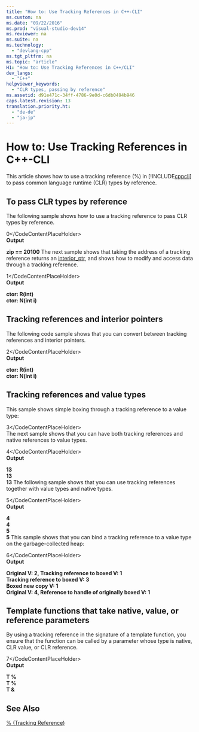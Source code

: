 ```yaml
---
title: "How to: Use Tracking References in C++-CLI"
ms.custom: na
ms.date: "09/22/2016"
ms.prod: "visual-studio-dev14"
ms.reviewer: na
ms.suite: na
ms.technology: 
  - "devlang-cpp"
ms.tgt_pltfrm: na
ms.topic: "article"
H1: "How to: Use Tracking References in C++/CLI"
dev_langs: 
  - "C++"
helpviewer_keywords: 
  - "CLR types, passing by reference"
ms.assetid: d91e471c-34ff-4786-9e0d-c6db0494b946
caps.latest.revision: 13
translation.priority.ht: 
  - "de-de"
  - "ja-jp"
---
```

# How to: Use Tracking References in C++-CLI
This article shows how to use a tracking reference (%) in [!INCLUDE[cppcli](../vs140/includes/cppcli_md.md)] to pass common language runtime (CLR) types by reference.  
  
## To pass CLR types by reference  
 The following sample shows how to use a tracking reference to pass CLR types by reference.  
  
<CodeContentPlaceHolder>0\</CodeContentPlaceHolder>  
 **Output**  
  
 **zip == 20100** The next sample shows that taking the address of a tracking reference returns an [interior_ptr](../vs140/interior_ptr--c---cli-.md), and shows how to modify and access data through a tracking reference.  
  
<CodeContentPlaceHolder>1\</CodeContentPlaceHolder>  
 **Output**  
  
 **ctor: R(int)**  
**ctor: N(int i)**   
## Tracking references and interior pointers  
 The following code sample shows that you can convert between tracking references and interior pointers.  
  
<CodeContentPlaceHolder>2\</CodeContentPlaceHolder>  
 **Output**  
  
 **ctor: R(int)**  
**ctor: N(int i)**   
## Tracking references and value types  
 This sample shows simple boxing through a tracking reference to a value type:  
  
<CodeContentPlaceHolder>3\</CodeContentPlaceHolder>  
 The next sample shows that you can have both tracking references and native references to value types.  
  
<CodeContentPlaceHolder>4\</CodeContentPlaceHolder>  
 **Output**  
  
 **13**  
**13**  
**13** The following sample shows that you can use tracking references together with value types and native types.  
  
<CodeContentPlaceHolder>5\</CodeContentPlaceHolder>  
 **Output**  
  
 **4**  
**4**  
**5**  
**5** This sample shows that you can bind a tracking reference to a value type on the garbage-collected heap:  
  
<CodeContentPlaceHolder>6\</CodeContentPlaceHolder>  
 **Output**  
  
 **Original V: 2, Tracking reference to boxed V: 1**  
**Tracking reference to boxed V: 3**  
**Boxed new copy V: 1**  
**Original V: 4, Reference to handle of originally boxed V: 1**   
## Template functions that take native, value, or reference parameters  
 By using a tracking reference in the signature of a template function, you ensure that the function can be called by a parameter whose type is native, CLR value, or CLR reference.  
  
<CodeContentPlaceHolder>7\</CodeContentPlaceHolder>  
 **Output**  
  
 **T %**  
**T %**  
**T &**   
## See Also  
 [% (Tracking Reference)](../vs140/tracking-reference-operator--c---component-extensions-.md)
